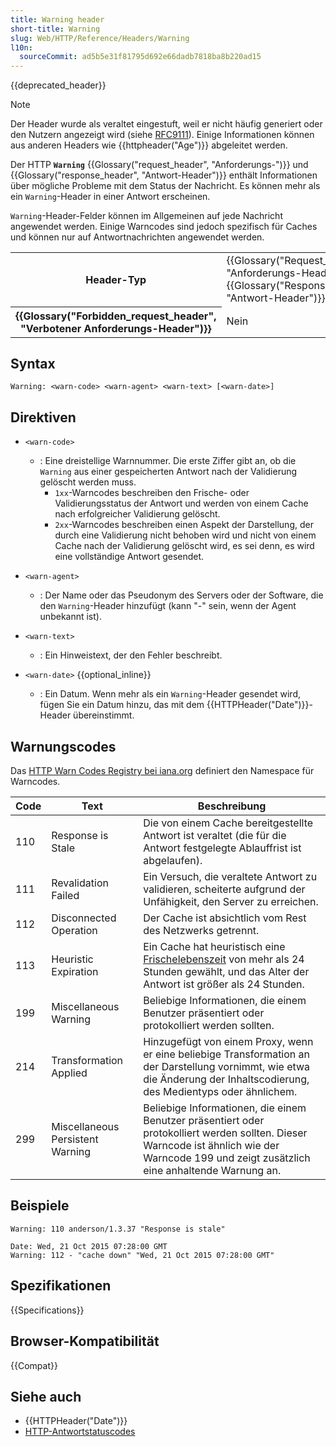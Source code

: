 ```yaml
---
title: Warning header
short-title: Warning
slug: Web/HTTP/Reference/Headers/Warning
l10n:
  sourceCommit: ad5b5e31f81795d692e66dadb7818ba8b220ad15
---
```


{{deprecated_header}}

> [!NOTE]
> Der Header wurde als veraltet eingestuft, weil er nicht häufig generiert oder den Nutzern angezeigt wird (siehe [RFC9111](https://www.rfc-editor.org/rfc/rfc9111#field.warning)).
> Einige Informationen können aus anderen Headers wie {{httpheader("Age")}} abgeleitet werden.

Der HTTP **`Warning`** {{Glossary("request_header", "Anforderungs-")}} und {{Glossary("response_header", "Antwort-Header")}} enthält Informationen über mögliche Probleme mit dem Status der Nachricht.
Es können mehr als ein `Warning`-Header in einer Antwort erscheinen.

`Warning`-Header-Felder können im Allgemeinen auf jede Nachricht angewendet werden.
Einige Warncodes sind jedoch spezifisch für Caches und können nur auf Antwortnachrichten angewendet werden.

<table class="properties">
  <tbody>
    <tr>
      <th scope="row">Header-Typ</th>
      <td>
        {{Glossary("Request_header", "Anforderungs-Header")}},
        {{Glossary("Response_header", "Antwort-Header")}}
      </td>
    </tr>
    <tr>
      <th scope="row">{{Glossary("Forbidden_request_header", "Verbotener Anforderungs-Header")}}</th>
      <td>Nein</td>
    </tr>
  </tbody>
</table>

## Syntax

```http
Warning: <warn-code> <warn-agent> <warn-text> [<warn-date>]
```

## Direktiven

- `<warn-code>`
  - : Eine dreistellige Warnnummer. Die erste Ziffer gibt an, ob die `Warning` aus einer gespeicherten Antwort nach der Validierung gelöscht werden muss.
    - `1xx`-Warncodes beschreiben den Frische- oder Validierungsstatus der Antwort und werden von einem Cache nach erfolgreicher Validierung gelöscht.
    - `2xx`-Warncodes beschreiben einen Aspekt der Darstellung, der durch eine Validierung nicht behoben wird und nicht von einem Cache nach der Validierung gelöscht wird, es sei denn, es wird eine vollständige Antwort gesendet.

- `<warn-agent>`
  - : Der Name oder das Pseudonym des Servers oder der Software, die den `Warning`-Header hinzufügt (kann "-" sein, wenn der Agent unbekannt ist).
- `<warn-text>`
  - : Ein Hinweistext, der den Fehler beschreibt.
- `<warn-date>` {{optional_inline}}
  - : Ein Datum. Wenn mehr als ein `Warning`-Header gesendet wird, fügen Sie ein Datum hinzu, das mit dem {{HTTPHeader("Date")}}-Header übereinstimmt.

## Warnungscodes

Das [HTTP Warn Codes Registry bei iana.org](https://www.iana.org/assignments/http-warn-codes/http-warn-codes.xhtml) definiert den Namespace für Warncodes.

| Code | Text                             | Beschreibung                                                                                                                                                                                            |
| ---- | -------------------------------- | ------------------------------------------------------------------------------------------------------------------------------------------------------------------------------------------------------- |
| 110  | Response is Stale                | Die von einem Cache bereitgestellte Antwort ist veraltet (die für die Antwort festgelegte Ablauffrist ist abgelaufen).                                                                                  |
| 111  | Revalidation Failed              | Ein Versuch, die veraltete Antwort zu validieren, scheiterte aufgrund der Unfähigkeit, den Server zu erreichen.                                                                                         |
| 112  | Disconnected Operation           | Der Cache ist absichtlich vom Rest des Netzwerks getrennt.                                                                                                                                              |
| 113  | Heuristic Expiration             | Ein Cache hat heuristisch eine [Frischelebenszeit](/de/docs/Web/HTTP/Guides/Caching#fresh_and_stale_based_on_age) von mehr als 24 Stunden gewählt, und das Alter der Antwort ist größer als 24 Stunden. |
| 199  | Miscellaneous Warning            | Beliebige Informationen, die einem Benutzer präsentiert oder protokolliert werden sollten.                                                                                                              |
| 214  | Transformation Applied           | Hinzugefügt von einem Proxy, wenn er eine beliebige Transformation an der Darstellung vornimmt, wie etwa die Änderung der Inhaltscodierung, des Medientyps oder ähnlichem.                              |
| 299  | Miscellaneous Persistent Warning | Beliebige Informationen, die einem Benutzer präsentiert oder protokolliert werden sollten. Dieser Warncode ist ähnlich wie der Warncode 199 und zeigt zusätzlich eine anhaltende Warnung an.            |

## Beispiele

```http
Warning: 110 anderson/1.3.37 "Response is stale"

Date: Wed, 21 Oct 2015 07:28:00 GMT
Warning: 112 - "cache down" "Wed, 21 Oct 2015 07:28:00 GMT"
```

## Spezifikationen

{{Specifications}}

## Browser-Kompatibilität

{{Compat}}

## Siehe auch

- {{HTTPHeader("Date")}}
- [HTTP-Antwortstatuscodes](/de/docs/Web/HTTP/Reference/Status)
